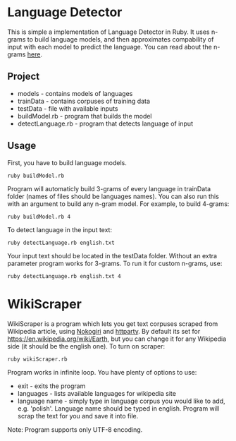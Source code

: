 # Language Detector
This is simple a implementation of Language Detector in Ruby. It uses n-grams to build language models, and then approximates compability of input with each model to predict the language.
You can read about the n-grams [here](https://www.sitepoint.com/natural-language-processing-ruby-n-grams/).

## Project
* models - contains models of languages
* trainData - contains corpuses of training data
* testData - file with available inputs
* buildModel.rb - program that builds the model
* detectLanguage.rb - program that detects language of input

## Usage
First, you have to build language models.
```
ruby buildModel.rb
```
Program will automaticly build 3-grams of every language in trainData folder (names of files should be languages names).
You can also run this with an argument to build any n-gram model. For example, to build 4-grams:
```
ruby buildModel.rb 4
```
To detect language in the input text:
```
ruby detectLanguage.rb english.txt
```
Your input text should be located in the testData folder.
Without an extra parameter program works for 3-grams. To run it for custom n-grams, use:
```
ruby detectLanguage.rb english.txt 4
```

# WikiScraper
WikiScraper is a program which lets you get text corpuses scraped from Wikipedia article, using [Nokogiri](http://www.nokogiri.org/) and [httparty](https://github.com/jnunemaker/httparty). By default its set for https://en.wikipedia.org/wiki/Earth, but you can change it for any Wikipedia side (it should be the english one).
To turn on scraper:
```
ruby wikiScraper.rb
```
Program works in infinite loop. You have plenty of options to use:
* exit - exits the program
* languages - lists available languages for wikipedia site
* language name - simply type in language corpus you would like to add, e.g. 'polish'. Language name should be typed in english. Program will scrap the text for you and save it into file.

Note: Program supports only UTF-8 encoding.